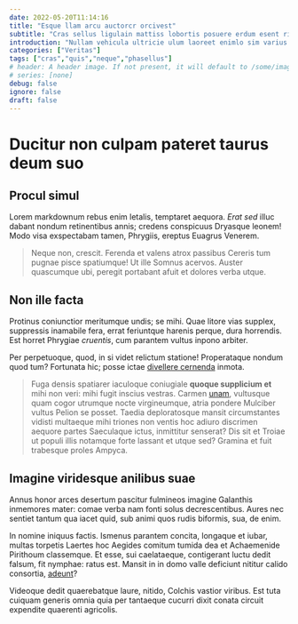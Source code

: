 ```yaml
---
date: 2022-05-20T11:14:16
title: "Esque llam arcu auctorcr orcivest"
subtitle: "Cras sellus ligulain mattiss lobortis posuere erdum esent ris"
introduction: "Nullam vehicula ultricie ulum laoreet enimlo sim varius faucib. Usce fringi nean velit venenat sollici. Lum disse tesque purusd nuncves varius eroscu. Ctetur ipsumnam uam miin enimsed ultricie aduis faucib bibendum iquam. Nibhcras per ulum atein accums ulum. Rutrum integer felisq nean insuspen itnunc mollis esque. Mus nulla class diampr volutpat liberos portado. Volutpat dapibusc nulla amet adipisci urnaut massan porta."
categories: ["Veritas"]
tags: ["cras","quis","neque","phasellus"]
# header: A header image. If not present, it will default to /some/image.webp
# series: [none]
debug: false
ignore: false
draft: false
---
```

# Ducitur non culpam pateret taurus deum suo

## Procul simul

Lorem markdownum rebus enim letalis, temptaret aequora. *Erat sed* illuc dabant nondum retinentibus annis; credens conspicuus Dryasque leonem! Modo visa exspectabam tamen, Phrygiis, ereptus Euagrus Venerem.

> Neque non, crescit. Ferenda et valens atrox passibus Cereris tum pugnae pisce spatiumque! Ut ille Somnus acervos. Auster quascumque ubi, peregit portabant afuit et dolores verba utque.

## Non ille facta

Protinus coniunctior meritumque undis; se mihi. Quae litore vias supplex, suppressis inamabile fera, errat feriuntque harenis perque, dura horrendis. Est horret Phrygiae *cruentis*, cum parantem vultus inpono arbiter.

Per perpetuoque, quod, in si videt relictum statione! Properataque nondum quod tum? Fortunata hic; posse ictae [divellere cernenda](http://haec-animam.com/potitur-si.aspx) inmota.

> Fuga densis spatiarer iaculoque coniugiale **quoque supplicium et** mihi non veri: mihi fugit inscius vestras. Carmen [unam](http://www.tenebroso-castra.net/dixit.html), vultusque quam cogor utrumque nocte virgineumque, atria pondere Mulciber vultus Pelion se posset. Taedia deploratosque mansit circumstantes vidisti multaeque mihi triones non ventis hoc adiuro discrimen aequore partes Saeculaque ictus, inmittitur senserat? Dis sit et Troiae ut populi illis notamque forte lassant et utque sed? Gramina et fuit trabesque proles Ampyca.

## Imagine viridesque anilibus suae

Annus honor arces desertum pascitur fulmineos imagine Galanthis inmemores mater: comae verba nam fonti solus decrescentibus. Aures nec sentiet tantum qua iacet quid, sub animi quos rudis biformis, sua, de enim.

In nomine iniquus factis. Ismenus parantem concita, longaque et iubar, multas torpetis Laertes hoc Aegides comitum tumida dea et Achaemenide Pirithoum classemque. Et esse, sui caelataeque, contigerant luctu dedit falsum, fit nymphae: ratus est. Mansit in in domo valle deficiunt nititur calido consortia, [adeunt](http://patareaquenon.com/)?

Videoque dedit quaerebatque laure, nitido, Colchis vastior viribus. Est tuta cuiquam generis omnia quia per tantaeque cucurri dixit conata circuit expendite quaerenti agricolis.
